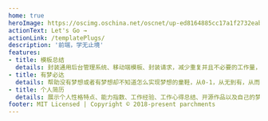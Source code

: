 ```yaml
---
home: true
heroImage: https://oscimg.oschina.net/oscnet/up-ed8164885cc17a1f2732eab905cdb1d87c8.gif
actionText: Let's Go →
actionLink: /templatePlugs/
description: '前端，学无止境'
features:
- title: 模板总结
  details: 封装通用后台管理系统、移动端模板、封装请求，减少重复并且不必要的工作量，从而直接画页面并对接接口。
- title: 有梦必达
  details: 帮助没有梦想或者有梦想却不知道怎么实现梦想的童鞋，从0-1，从无到有，从而更好地体现自己的价值。
- title: 个人简历
  details: 展示个人性格特点、能力指数、工作经验、工作心得总结、开源作品以及自己的梦想，为梦想加油！
footer: MIT Licensed | Copyright © 2018-present parchments
---
```

<!-- git subtree push --prefix dist origin gh-pages -->
<!-- 前端更新速度快，但是需要巩固基础，也要懂得原理，能让自己在开发过程中更加自信。 -->
